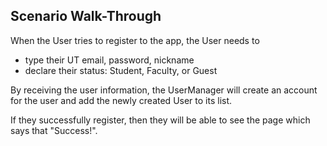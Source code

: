 ## Scenario Walk-Through


When the User tries to register to the app, the User needs to
* type their UT email, password, nickname
* declare their status: Student, Faculty, or Guest

By receiving the user information, the UserManager will create an account
for the user and add the newly created User to its list.

If they successfully register, then they will be able to see the page
which says that "Success!". 

